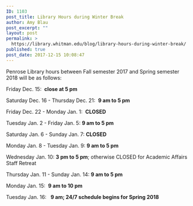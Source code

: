 ```yaml
---
ID: 1103
post_title: Library Hours during Winter Break
author: Amy Blau
post_excerpt: ""
layout: post
permalink: >
  https://library.whitman.edu/blog/library-hours-during-winter-break/
published: true
post_date: 2017-12-15 10:08:47
---
```

Penrose Library hours between Fall semester 2017 and Spring semester 2018 will be as follows:

Friday Dec. 15:  <strong>close at 5 pm</strong>

Saturday Dec. 16 - Thursday Dec. 21:  <strong>9 am to 5 pm</strong>

Friday Dec. 22 - Monday Jan. 1:  <strong>CLOSED</strong>

Tuesday Jan. 2 - Friday Jan. 5: <strong>9 am to 5 pm</strong>

Saturday Jan. 6 - Sunday Jan. 7: <strong>CLOSED</strong>

Monday Jan. 8 - Tuesday Jan. 9: <strong>9 am to 5 pm</strong>

Wednesday Jan. 10: <strong>3 pm to 5 pm</strong>; otherwise CLOSED for Academic Affairs Staff Retreat

Thursday Jan. 11 - Sunday Jan. 14: <strong>9 am to 5 pm</strong>

Monday Jan. 15:  <strong>9 am to 10 pm</strong>

Tuesday Jan. 16:   <strong>9 am; 24/7 schedule begins for Spring 2018</strong>